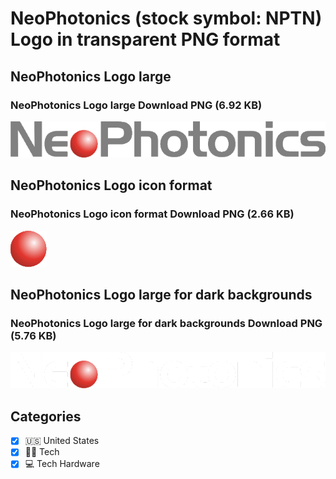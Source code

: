 # NeoPhotonics (stock symbol: NPTN) Logo in transparent PNG format

## NeoPhotonics Logo large

### NeoPhotonics Logo large Download PNG (6.92 KB)

![NeoPhotonics Logo large Download PNG (6.92 KB)](/img/orig/NPTN_BIG-6c91e8e3.png)

## NeoPhotonics Logo icon format

### NeoPhotonics Logo icon format Download PNG (2.66 KB)

![NeoPhotonics Logo icon format Download PNG (2.66 KB)](/img/orig/NPTN-b51b0c11.png)

## NeoPhotonics Logo large for dark backgrounds

### NeoPhotonics Logo large for dark backgrounds Download PNG (5.76 KB)

![NeoPhotonics Logo large for dark backgrounds Download PNG (5.76 KB)](/img/orig/NPTN_BIG.D-20b9db7c.png)



## Categories
- [x] 🇺🇸 United States
- [x] 👩‍💻 Tech
- [x] 💻 Tech Hardware
